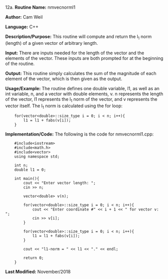 12a. **Routine Name:**           nmvecnorml1

   **Author:** Cam Weil

   **Language:** C++

   **Description/Purpose:** This routine will compute and return the l<sub>1</sub> norm (length) of a given vector of arbitrary length.
   
   **Input:** There are inputs needed for the length of the vector and the elements of the vector. These inputs are both prompted for at the beginning of the routine.

   **Output:** This routine simply calculates the sum of the magnitude of each element of the vector, which is then given as the output.

   **Usage/Example:** The routine defines one double variable, l1, as well as an int variable, n, and a vector with double elements, v. n represents the length of the vector, l1 represents the l<sub>1</sub> norm of the vector, and v represents the vector itself. The l<sub>1</sub> norm is calculated using the for loop:
   
        for(vector<double>::size_type i = 0; i < n; i++){
            l1 = l1 + fabs(v[i]);
        }

   **Implementation/Code:** The following is the code for nmvecnorml1.cpp:

        #include<iostream>
        #include<math.h>
        #include<vector>
        using namespace std;

        int n;
        double l1 = 0;

        int main(){
            cout << "Enter vector length: ";
            cin >> n;

            vector<double> v(n);

            for(vector<double>::size_type i = 0; i < n; i++){
                cout << "Enter coordinate #" << i + 1 << " for vector v: ";
                cin >> v[i];
            }

            for(vector<double>::size_type i = 0; i < n; i++){
                l1 = l1 + fabs(v[i]);
            }

            cout << "l1-norm = " << l1 << "." << endl;

            return 0;
        }

   **Last Modified:** November/2018
